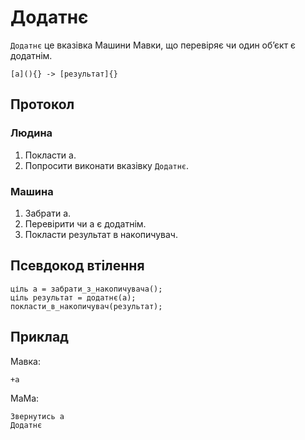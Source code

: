 # Додатнє

`Додатнє` <keyword>це</keyword> вказівка <subject>Машини Мавки</subject>, що перевіряє чи один обʼєкт є додатнім.

```
[а](){} -> [результат]{}
```

## Протокол

### Людина

1. Покласти а.
2. Попросити виконати вказівку `Додатнє`.

### Машина

1. Забрати а.
2. Перевірити чи а є додатнім.
3. Покласти результат в накопичувач.

## Псевдокод втілення

```ціль
ціль а = забрати_з_накопичувача();
ціль результат = додатнє(а);
покласти_в_накопичувач(результат);
```

## Приклад

<subject>Мавка</subject>:

```мавка
+а
```

<subject>МаМа</subject>:

```мама
Звернутись а
Додатнє
```
